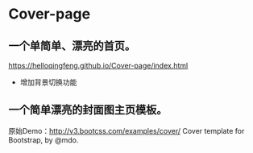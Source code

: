 # Cover-page

## 一个单简单、漂亮的首页。
https://helloqingfeng.github.io/Cover-page/index.html
- 增加背景切换功能

## 一个简单漂亮的封面图主页模板。
原始Demo：http://v3.bootcss.com/examples/cover/
Cover template for Bootstrap, by @mdo.
